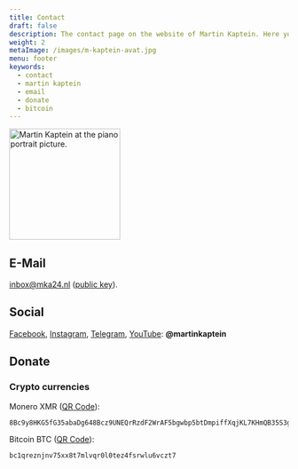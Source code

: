 ```yaml
---
title: Contact
draft: false
description: The contact page on the website of Martin Kaptein. Here you can contact Martin but you can also donate via PayPal and Bitcoin.
weight: 2 
metaImage: /images/m-kaptein-avat.jpg
menu: footer
keywords: 
  - contact
  - martin kaptein
  - email
  - donate
  - bitcoin
---
```


<img alt="Martin Kaptein at the piano portrait picture." src="/images/Martin-Kaptein-at-piano-sq.jpg" width="200" height="200"/>

## E-Mail

[inbox@mka24.nl](mailto:inbox@mka24.nl) ([public key](/pubkey.asc)).

## Social

[Facebook](https://www.facebook.com/martinkaptein/), [Instagram](https://www.instagram.com/martinkaptein/), [Telegram](https://t.me/martinkaptein), [YouTube](https://www.youtube.com/@martinkaptein): **@martinkaptein**

## Donate

### Crypto currencies

Monero XMR ([QR Code](/images/xmr-qr.png)):

```
8Bc9y8HKG5fG35abaDg648Bcz9UNEQrRzdF2WrAF5bgwbp5btDmpiffXqjKL7KHmQB35S3gmRLt3CgLQWK72LmqvGkcR5a1
```

Bitcoin BTC ([QR Code](/images/btc.png)):

```
bc1qreznjnv75xx8t7mlvqr0l0tez4fsrwlu6vczt7
```
